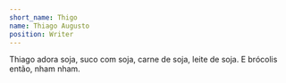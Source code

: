 ```yaml
---
short_name: Thigo
name: Thiago Augusto
position: Writer
---
```

Thiago adora soja, suco com soja, carne de soja, leite de soja. E brócolis então, nham nham.